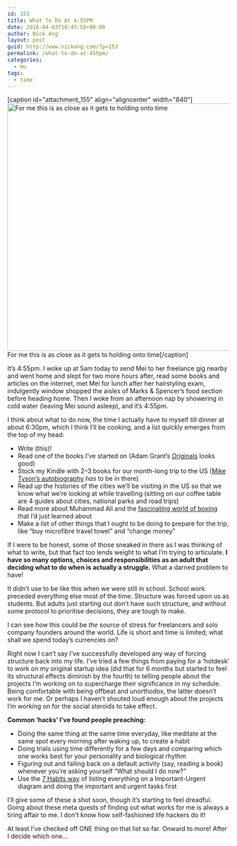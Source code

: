```yaml
---
id: 153
title: What To Do At 4:55PM
date: 2016-04-03T18:43:58+00:00
author: Nick Ang
layout: post
guid: http://www.nickang.com/?p=153
permalink: /what-to-do-at-455pm/
categories:
  - mu
tags:
  - time
---
```

[caption id="attachment_155" align="aligncenter" width="840"]<img class="size-large wp-image-155" src="http://www.nickang.com/wp-content/uploads/2016/04/time-1024x683.jpeg" alt="For me this is as close as it gets to holding onto time" width="840" height="560" /> For me this is as close as it gets to holding onto time[/caption]

It’s 4:55pm. I woke up at 5am today to send Mei to her freelance gig nearby and went home and slept for two more hours after, read some books and articles on the internet, met Mei for lunch after her hairstyling exam, indulgently window shopped the aisles of Marks &amp; Spencer’s food section before heading home. Then I woke from an afternoon nap by showering in cold water (leaving Mei sound asleep), and it’s 4:55pm.

I think about what to do now, the time I actually have to myself till dinner at about 6:30pm, which I think I’ll be cooking, and a list quickly emerges from the top of my head:
<ul>
	<li>Write (this)!</li>
	<li>Read one of the books I’ve started on (Adam Grant’s <a href="http://www.amazon.com/Originals-How-Non-Conformists-Move-World/product-reviews/0525429565/ref=cm_cr_dp_qt_see_all_top?ie=UTF8&amp;showViewpoints=1&amp;sortBy=helpful" target="_blank">Originals</a> looks good)</li>
	<li>Stock my Kindle with 2–3 books for our month-long trip to the US (<a href="http://www.amazon.com/Undisputed-Truth-Autobiography-Mike-Tyson/product-reviews/0007502532/ref=cm_cr_dp_qt_see_all_top?ie=UTF8&amp;showViewpoints=1&amp;sortBy=helpful" target="_blank">Mike Tyson’s autobiography</a> <em>has</em> to be in there)</li>
	<li>Read up the histories of the cities we’ll be visiting in the US so that we know what we’re looking at while travelling (sitting on our coffee table are 4 guides about cities, national parks and road trips)</li>
	<li>Read more about Muhammad Ali and the <a href="http://www.nickang.com/boxing-interesting-to-me/">fascinating world of boxing</a> that I’d just learned about</li>
	<li>Make a list of other things that I ought to be doing to prepare for the trip, like “buy microfibre travel towel” and “change money”</li>
</ul>
If I were to be honest, some of those sneaked in there as I was thinking of what to write, but that fact too lends weight to what I’m trying to articulate. <strong>I have so many options, choices and responsibilities as an adult that deciding what to do when is actually a struggle. </strong>What a darned problem to have!

It didn’t use to be like this when we were still in school. School work preceded everything else most of the time. Structure was forced upon us as students. But adults just starting out don’t have such structure, and without some protocol to prioritise decisions, they are tough to make.

I can see how this could be <em>the</em> source of stress for freelancers and solo company founders around the world. Life is short and time is limited; what shall we spend today’s currencies on?

Right now I can’t say I’ve successfully developed any way of forcing structure back into my life. I’ve tried a few things from paying for a ‘hotdesk’ to work on my original startup idea (did that for 6 months but started to feel its structural effects diminish by the fourth) to telling people about the projects I’m working on to supercharge their significance in my schedule. Being comfortable with being offbeat and unorthodox, the latter doesn’t work for me. Or perhaps I haven’t shouted loud enough about the projects I’m working on for the social steroids to take effect.

<strong>Common ‘hacks’ I’ve found people preaching:</strong>
<ul>
	<li>Doing the same thing at the same time everyday, like meditate at the same spot every morning after waking up, to create a habit</li>
	<li>Doing trials using time differently for a few days and comparing which one works best for your personality and biological rhythm</li>
	<li>Figuring out and falling back on a default activity (say, reading a book) whenever you’re asking yourself “What should I do now?”</li>
	<li>Use the <a href="http://www.amazon.com/The-Habits-Highly-Effective-People/product-reviews/0743269519/ref=cm_cr_dp_qt_see_all_top?ie=UTF8&amp;showViewpoints=1&amp;sortBy=helpful" target="_blank">7 Habits way</a> of listing everything on a Important-Urgent diagram and doing the important and urgent tasks first</li>
</ul>
I’ll give some of these a shot soon, though it’s starting to feel dreadful. Going about these meta quests of finding out what works for me is always a tiring affair to me. I don’t know how self-fashioned life hackers do it!

At least I’ve checked off ONE thing on that list so far. Onward to more! After I decide which one…